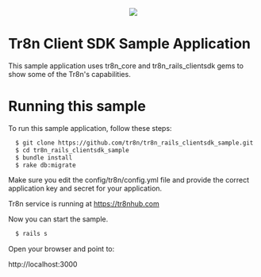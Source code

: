 <p align="center">
  <img src="https://raw.github.com/tr8n/tr8n/master/doc/screenshots/tr8nlogo.png">
</p>

Tr8n Client SDK Sample Application
==================================

This sample application uses tr8n_core and tr8n_rails_clientsdk gems to show some of the Tr8n's capabilities.


Running this sample
==================================

To run this sample application, follow these steps:

```sh
  $ git clone https://github.com/tr8n/tr8n_rails_clientsdk_sample.git
  $ cd tr8n_rails_clientsdk_sample
  $ bundle install
  $ rake db:migrate
```

Make sure you edit the config/tr8n/config.yml file and provide the correct application key and secret for your application.

Tr8n service is running at https://tr8nhub.com

Now you can start the sample.

```sh
  $ rails s
```

Open your browser and point to:

  http://localhost:3000
